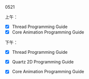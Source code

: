 0521

上午：

- [x] Thread Programming Guide
- [x] Core Animation Programming Guide

下午：

- [x] Thread Programming Guide
- [x] Quartz 2D Programming Guide
- [x] Core Animation Programming Guide

